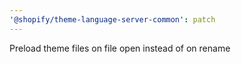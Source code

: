 ```yaml
---
'@shopify/theme-language-server-common': patch
---
```


Preload theme files on file open instead of on rename

